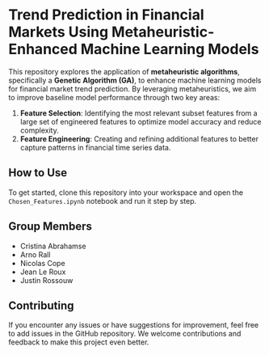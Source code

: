 # Trend Prediction in Financial Markets Using Metaheuristic-Enhanced Machine Learning Models

This repository explores the application of **metaheuristic algorithms**, specifically a **Genetic Algorithm (GA)**, to enhance machine learning models for financial market trend prediction. By leveraging metaheuristics, we aim to improve baseline model performance through two key areas:

1. **Feature Selection**: Identifying the most relevant subset features from a large set of engineered features to optimize model accuracy and reduce complexity.
2. **Feature Engineering**: Creating and refining additional features to better capture patterns in financial time series data.

## How to Use
To get started, clone this repository into your workspace and open the `Chosen_Features.ipynb` notebook and run it step by step.

## Group Members
- Cristina Abrahamse
- Arno Rall
- Nicolas Cope
- Jean Le Roux
- Justin Rossouw

## Contributing
If you encounter any issues or have suggestions for improvement, feel free to add issues in the GitHub repository. We welcome contributions and feedback to make this project even better.
